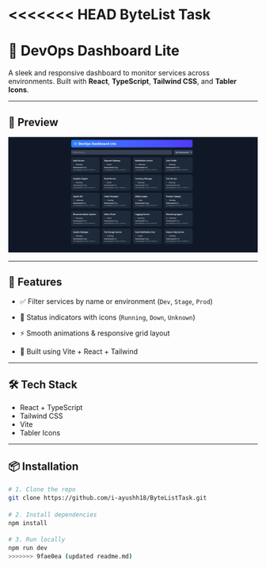 <<<<<<< HEAD
ByteList Task
=======
# 🚀 DevOps Dashboard Lite

A sleek and responsive dashboard to monitor services across environments. Built with **React**, **TypeScript**, **Tailwind CSS**, and **Tabler Icons**.

---

## 📸 Preview

![Screenshot](./assets/screenshot.png)

---

## 🌟 Features

- ✅ Filter services by name or environment (`Dev`, `Stage`, `Prod`)
- 🎯 Status indicators with icons (`Running`, `Down`, `Unknown`)

- ⚡ Smooth animations & responsive grid layout
- 🧩 Built using Vite + React + Tailwind

---

## 🛠️ Tech Stack

- React + TypeScript
- Tailwind CSS
- Vite
- Tabler Icons

---

## 📦 Installation

```bash
# 1. Clone the repo
git clone https://github.com/i-ayushh18/ByteListTask.git

# 2. Install dependencies
npm install

# 3. Run locally
npm run dev
>>>>>>> 9fae0ea (updated readme.md)
